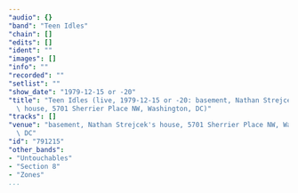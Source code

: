 ```yaml
---
"audio": {}
"band": "Teen Idles"
"chain": []
"edits": []
"ident": ""
"images": []
"info": ""
"recorded": ""
"setlist": ""
"show_date": "1979-12-15 or -20"
"title": "Teen Idles (live, 1979-12-15 or -20: basement, Nathan Strejcek's\
  \ house, 5701 Sherrier Place NW, Washington, DC)"
"tracks": []
"venue": "basement, Nathan Strejcek's house, 5701 Sherrier Place NW, Washington,\
  \ DC"
"id": "791215"
"other_bands":
- "Untouchables"
- "Section 8"
- "Zones"
...
```

